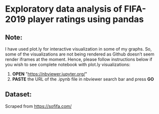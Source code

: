 # Exploratory data analysis of FIFA-2019 player ratings using pandas

## Note:
I have used plot.ly for interactive visualization in some of my graphs. So, some of the visualizations are not being rendered as Github doesn’t seem render iframes at the moment. Hence, please follow instructions below if you wish to see complete notebook with plot.ly visualizations:

1. <b>OPEN</b> "https://nbviewer.jupyter.org/"
2. <b>PASTE</b> the URL of the .ipynb file in nbviewer search bar and press <b>GO</b>

## Dataset:
Scraped from https://sofifa.com/
